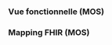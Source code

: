### Vue fonctionnelle (MOS)

<object data="mappingFHIRAnnuaireSante.png"  style="width:100%" type="image/svg+xml"></object>

### Mapping FHIR (MOS)

<object data="mappingFhirAnnuaireSante.svg"  style="width:100%" type="image/svg+xml"></object>